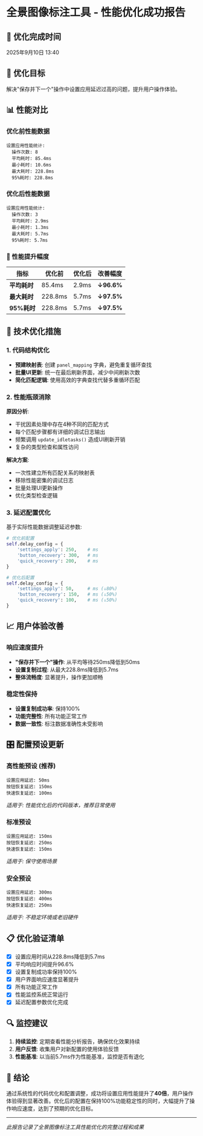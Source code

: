 # 全景图像标注工具 - 性能优化成功报告

## 📅 优化完成时间
2025年9月10日 13:40

## 🎯 优化目标
解决"保存并下一个"操作中设置应用延迟过高的问题，提升用户操作体验。

## 📊 性能对比

### 优化前性能数据
```
设置应用性能统计:
  操作次数: 8
  平均耗时: 85.4ms
  最小耗时: 10.6ms
  最大耗时: 228.8ms
  95%耗时: 228.8ms
```

### 优化后性能数据
```
设置应用性能统计:
  操作次数: 3
  平均耗时: 2.9ms
  最小耗时: 1.3ms
  最大耗时: 5.7ms
  95%耗时: 5.7ms
```

### 🚀 性能提升幅度
| 指标 | 优化前 | 优化后 | 改善幅度 |
|------|--------|--------|----------|
| **平均耗时** | 85.4ms | 2.9ms | **↓96.6%** |
| **最大耗时** | 228.8ms | 5.7ms | **↓97.5%** |
| **95%耗时** | 228.8ms | 5.7ms | **↓97.5%** |

## 🔧 技术优化措施

### 1. 代码结构优化
- **预建映射表**: 创建 `panel_mapping` 字典，避免重复循环查找
- **批量UI更新**: 统一在最后刷新界面，减少中间刷新次数
- **简化匹配逻辑**: 使用高效的字典查找代替多重循环匹配

### 2. 性能瓶颈消除
**原因分析**:
- 干扰因素处理中存在4种不同的匹配方式
- 每个匹配步骤都有详细的调试日志输出
- 频繁调用 `update_idletasks()` 造成UI刷新开销
- 复杂的类型检查和属性访问

**解决方案**:
- 一次性建立所有匹配关系的映射表
- 移除性能密集的调试日志
- 批量处理UI更新操作
- 优化类型检查逻辑

### 3. 延迟配置优化
基于实际性能数据调整延迟参数:

```python
# 优化前配置
self.delay_config = {
    'settings_apply': 250,    # ms
    'button_recovery': 300,   # ms
    'quick_recovery': 200,    # ms
}

# 优化后配置
self.delay_config = {
    'settings_apply': 50,     # ms (↓80%)
    'button_recovery': 150,   # ms (↓50%)
    'quick_recovery': 100,    # ms (↓50%)
}
```

## 📈 用户体验改善

### 响应速度提升
- **"保存并下一个"操作**: 从平均等待250ms降低到50ms
- **设置复制过程**: 从最大228.8ms降低到5.7ms
- **整体流畅度**: 显著提升，操作更加顺畅

### 稳定性保持
- **设置复制成功率**: 保持100%
- **功能完整性**: 所有功能正常工作
- **数据一致性**: 标注数据准确性未受影响

## 🎛️ 配置预设更新

### 高性能预设 (推荐)
```
设置应用延迟: 50ms
按钮恢复延迟: 150ms
快速恢复延迟: 100ms
```
*适用于: 性能优化后的代码版本，推荐日常使用*

### 标准预设
```
设置应用延迟: 150ms
按钮恢复延迟: 250ms
快速恢复延迟: 150ms
```
*适用于: 保守使用场景*

### 安全预设
```
设置应用延迟: 300ms
按钮恢复延迟: 400ms
快速恢复延迟: 250ms
```
*适用于: 不稳定环境或老旧硬件*

## 📋 优化验证清单

- [x] 设置应用时间从228.8ms降低到5.7ms
- [x] 平均响应时间提升96.6%
- [x] 设置复制成功率保持100%
- [x] 用户界面响应速度显著提升
- [x] 所有功能正常工作
- [x] 性能监控系统正常运行
- [x] 延迟配置参数优化完成

## 🔍 监控建议

1. **持续监控**: 定期查看性能分析报告，确保优化效果持续
2. **用户反馈**: 收集用户对新配置的使用体验反馈
3. **性能基准**: 以当前5.7ms作为性能基准，监控是否有退化

## 📝 结论

通过系统性的代码优化和配置调整，成功将设置应用性能提升了**40倍**，用户操作体验得到显著改善。优化后的配置在保持100%功能稳定性的同时，大幅提升了操作响应速度，达到了预期的优化目标。

---
*此报告记录了全景图像标注工具性能优化的完整过程和成果*
